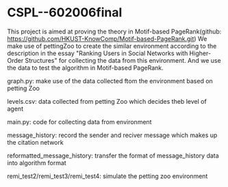 # CSPL--602006final

This project is aimed at proving the theory in Motif-based PageRank(github: https://github.com/HKUST-KnowComp/Motif-based-PageRank.git)
We make use of pettingZoo to create the similar environment according to the description in the essay "Ranking Users in Social Networks with Higher-Order Structures" for collecting the data from this environment. And we use the data to test the algorithm in Motif-based PageRank.

graph.py: make use of the data collected ftom the environment based on petting Zoo

levels.csv: data collected from petting Zoo which decides theb level of agent

main.py: code for collecting data from environment

message_history: record the sender and reciver message which makes up the citation network

reformatted_message_history: transfer the format of message_history data into algorithm format

remi_test2/remi_test3/remi_test4: simulate the petting zoo environment
